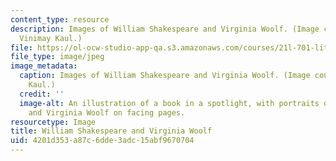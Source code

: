 ```yaml
---
content_type: resource
description: Images of William Shakespeare and Virginia Woolf. (Image courtesy of
  Vinimay Kaul.)
file: https://ol-ocw-studio-app-qa.s3.amazonaws.com/courses/21l-701-literary-interpretation-virginia-woolfs-shakespeare-spring-2001/4201d353a87c6dde3adc15abf9670704_21l-701s01.jpg
file_type: image/jpeg
image_metadata:
  caption: Images of William Shakespeare and Virginia Woolf. (Image courtesy of Vinimay
    Kaul.)
  credit: ''
  image-alt: An illustration of a book in a spotlight, with portraits of William Shakespeare
    and Virginia Woolf on facing pages.
resourcetype: Image
title: William Shakespeare and Virginia Woolf
uid: 4201d353-a87c-6dde-3adc-15abf9670704
---
```

